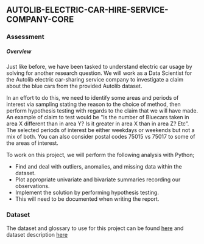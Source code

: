 ## AUTOLIB-ELECTRIC-CAR-HIRE-SERVICE-COMPANY-CORE

### Assessment
##### Overview 
Just like before, we have been tasked to understand electric car usage by solving for another research question. We will work as a Data Scientist for the Autolib electric car-sharing service company to investigate a claim about the blue cars from the provided Autolib dataset.

In an effort to do this, we need to identify some areas and periods of interest via sampling stating the reason to the choice of method, then perform hypothesis testing with regards to the claim that we will have made. An example of claim to test would be "Is the number of Bluecars taken in area X different than in area Y? Is it greater in area X than in area Z? Etc”. The selected periods of interest be either weekdays or weekends but not a mix of both. You can also consider postal codes 75015 vs 75017 to some of the areas of interest. 

To work on this project, we will perform the following analysis with Python; 

- Find and deal with outliers, anomalies, and missing data within the dataset.
- Plot appropriate univariate and bivariate summaries recording our observations.
- Implement the solution by performing hypothesis testing.
- This will need to be documented when writing the report. 

### Dataset
The dataset and glossary to use for this project can be found [here](http://bit.ly/DSCoreAutolibDataset) and dataset description [here](http://bit.ly/DSCoreAutolibDatasetGlossary)
